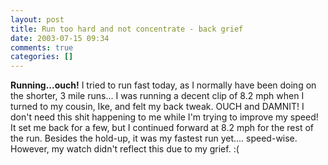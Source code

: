 ```yaml
---
layout: post
title: Run too hard and not concentrate - back grief
date: 2003-07-15 09:34
comments: true
categories: []
---
```

<b>Running...ouch!</b>
I tried to run fast today, as I normally have been doing on the shorter, 3 mile runs... I was running a decent clip of 8.2 mph when I turned to my cousin, Ike, and felt my back tweak. OUCH and DAMNIT! I don't need this shit happening to me while I'm trying to improve my speed! It set me back for a few, but I continued forward at 8.2 mph for the rest of the run. Besides the hold-up, it was my fastest run yet.... speed-wise. However, my watch didn't reflect this due to my grief. :(
